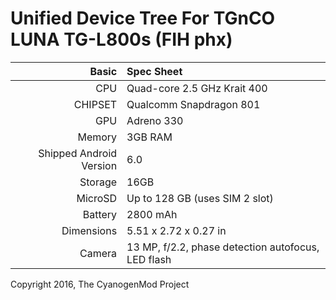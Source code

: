 Unified Device Tree For TGnCO LUNA TG-L800s (FIH phx)
==================================

Basic   | Spec Sheet
-------:|:-------------------------
CPU     | Quad-core 2.5 GHz Krait 400
CHIPSET | Qualcomm Snapdragon 801
GPU     | Adreno 330
Memory  | 3GB RAM
Shipped Android Version | 6.0
Storage | 16GB
MicroSD | Up to 128 GB (uses SIM 2 slot)
Battery | 2800 mAh
Dimensions | 5.51 x 2.72 x 0.27 in
Camera  | 13 MP, f/2.2, phase detection autofocus, LED flash

Copyright 2016, The CyanogenMod Project
